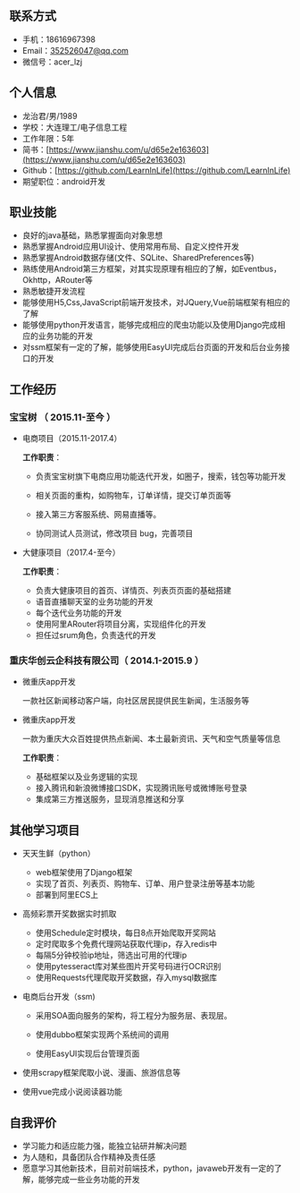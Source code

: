 ## 联系方式

- 手机：18616967398
- Email：[352526047@qq.com](352526047@qq.com)
- 微信号：acer_lzj

## 个人信息

- 龙治君/男/1989
- 学校：大连理工/电子信息工程
- 工作年限：5年
- 简书：[https://www.jianshu.com/u/d65e2e163603](https://www.jianshu.com/u/d65e2e163603) 
- Github：[https://github.com/LearnInLife](https://github.com/LearnInLife) 
- 期望职位：android开发

## 职业技能

- 良好的java基础，熟悉掌握面向对象思想
- 熟悉掌握Android应用UI设计、使用常用布局、自定义控件开发
- 熟悉掌握Android数据存储(文件、SQLite、SharedPreferences等)
- 熟练使用Android第三方框架，对其实现原理有相应的了解，如Eventbus，Okhttp，ARouter等
- 熟悉敏捷开发流程
- 能够使用H5,Css,JavaScript前端开发技术，对JQuery,Vue前端框架有相应的了解
- 能够使用python开发语言，能够完成相应的爬虫功能以及使用Django完成相应的业务功能的开发
- 对ssm框架有一定的了解，能够使用EasyUI完成后台页面的开发和后台业务接口的开发

## 工作经历

### 宝宝树 （ 2015.11-至今 ）

* 电商项目（2015.11-2017.4）

  **工作职责**：

  * 负责宝宝树旗下电商应用功能迭代开发，如圈子，搜索，钱包等功能开发

  * 相关页面的重构，如购物车，订单详情，提交订单页面等

  * 接入第三方客服系统、网易直播等。

  * 协同测试人员测试，修改项目 bug，完善项目

    

* 大健康项目（2017.4-至今）

  **工作职责**：

  * 负责大健康项目的首页、详情页、列表页页面的基础搭建
  * 语音直播聊天室的业务功能的开发
  * 每个迭代业务功能的开发
  * 使用阿里ARouter将项目分离，实现组件化的开发
  * 担任过srum角色，负责迭代的开发

### 重庆华创云企科技有限公司（ 2014.1-2015.9 ）

* 微重庆app开发

  一款社区新闻移动客户端，向社区居民提供民生新闻，生活服务等

* 微重庆app开发

  一款为重庆大众百姓提供热点新闻、本土最新资讯、天气和空气质量等信息

  **工作职责**：

  * 基础框架以及业务逻辑的实现
  * 接入腾讯和新浪微博接口SDK，实现腾讯账号或微博账号登录
  * 集成第三方推送服务，显现消息推送和分享

## 其他学习项目

* 天天生鲜（python）

  * web框架使用了Django框架
  * 实现了首页、列表页、购物车、订单、用户登录注册等基本功能
  * 部署到阿里ECS上

  

* 高频彩票开奖数据实时抓取

  * 使用Schedule定时模块，每日8点开始爬取开奖网站
  * 定时爬取多个免费代理网站获取代理ip，存入redis中
  * 每隔5分钟校验ip地址，筛选出可用的代理ip
  * 使用pytesseract库对某些图片开奖号码进行OCR识别
  * 使用Requests代理爬取开奖数据，存入mysql数据库



* 电商后台开发（ssm)

  * 采用SOA面向服务的架构，将工程分为服务层、表现层。

  * 使用dubbo框架实现两个系统间的调用

  * 使用EasyUI实现后台管理页面

    

* 使用scrapy框架爬取小说、漫画、旅游信息等

* 使用vue完成小说阅读器功能

## 自我评价

- 学习能力和适应能力强，能独立钻研并解决问题
- 为人随和，具备团队合作精神及责任感
- 愿意学习其他新技术，目前对前端技术，python，javaweb开发有一定的了解，能够完成一些业务功能的开发